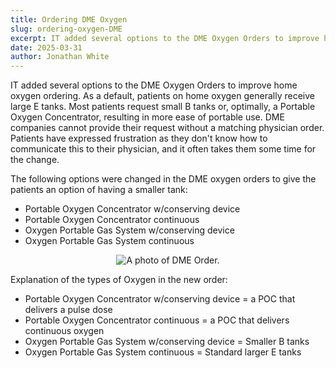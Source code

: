 ```yaml
---
title: Ordering DME Oxygen
slug: ordering-oxygen-DME
excerpt: IT added several options to the DME Oxygen Orders to improve home oxygen ordering. As a default, patients on home oxygen generally receive large E tanks. Most patients request small B tanks or...
date: 2025-03-31
author: Jonathan White
---
```


IT added several options to the DME Oxygen Orders to improve home oxygen ordering. As a default, patients on home oxygen generally receive large E tanks. Most patients request small B tanks or, optimally, a Portable Oxygen Concentrator, resulting in more ease of portable use. DME companies cannot provide their request without a matching physician order. Patients have expressed frustration as they don't know how to communicate this to their physician, and it often takes them some time for the change.

The following options were changed in the DME oxygen orders to give the patients an option of having a smaller tank:

- Portable Oxygen Concentrator w/conserving device
- Portable Oxygen Concentrator continuous
- Oxygen Portable Gas System w/conserving device
- Oxygen Portable Gas System continuous

<div class="image-container">
  <img src="/OxygenDMEOrder.PNG" alt="A photo of DME Order.">
</div>

Explanation of the types of Oxygen in the new order:

- Portable Oxygen Concentrator w/conserving device = a POC that delivers a pulse dose
- Portable Oxygen Concentrator continuous = a POC that delivers continuous oxygen
- Oxygen Portable Gas System w/conserving device = Smaller B tanks
- Oxygen Portable Gas System continuous = Standard larger E tanks

<style>
.image-container {
  display: flex;
  justify-content: center;
  align-items: center;
}

</style>
